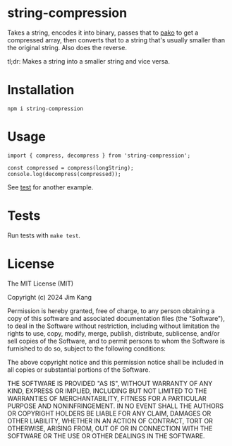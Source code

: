 # string-compression

Takes a string, encodes it into binary, passes that to [pako](https://github.com/nodeca/pako/tree/master) to get a compressed array, then converts that to a string that's usually smaller than the original string. Also does the reverse.

tl;dr: Makes a string into a smaller string and vice versa.

# Installation

    npm i string-compression

# Usage

    import { compress, decompress } from 'string-compression';

    const compressed = compress(longString);
    console.log(decompress(compressed));

See [test](tests/basic-tests.mjs) for another example.

# Tests

Run tests with `make test`.

# License

The MIT License (MIT)

Copyright (c) 2024 Jim Kang

Permission is hereby granted, free of charge, to any person obtaining a copy
of this software and associated documentation files (the "Software"), to deal
in the Software without restriction, including without limitation the rights
to use, copy, modify, merge, publish, distribute, sublicense, and/or sell
copies of the Software, and to permit persons to whom the Software is
furnished to do so, subject to the following conditions:

The above copyright notice and this permission notice shall be included in
all copies or substantial portions of the Software.

THE SOFTWARE IS PROVIDED "AS IS", WITHOUT WARRANTY OF ANY KIND, EXPRESS OR
IMPLIED, INCLUDING BUT NOT LIMITED TO THE WARRANTIES OF MERCHANTABILITY,
FITNESS FOR A PARTICULAR PURPOSE AND NONINFRINGEMENT. IN NO EVENT SHALL THE
AUTHORS OR COPYRIGHT HOLDERS BE LIABLE FOR ANY CLAIM, DAMAGES OR OTHER
LIABILITY, WHETHER IN AN ACTION OF CONTRACT, TORT OR OTHERWISE, ARISING FROM,
OUT OF OR IN CONNECTION WITH THE SOFTWARE OR THE USE OR OTHER DEALINGS IN
THE SOFTWARE.
